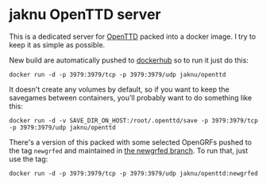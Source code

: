 # jaknu OpenTTD server

This is a dedicated server for [OpenTTD](https://www.openttd.org) packed into a docker image. I try to keep it as simple as possible.

New build are automatically pushed to [dockerhub](https://hub.docker.com/r/jaknu/openttd) so to run it just do this:

    docker run -d -p 3979:3979/tcp -p 3979:3979/udp jaknu/openttd

It doesn't create any volumes by default, so if you want to keep the savegames between containers, you'll probably want to do something like this:

    docker run -d -v SAVE_DIR_ON_HOST:/root/.openttd/save -p 3979:3979/tcp -p 3979:3979/udp jaknu/openttd

There's a version of this packed with some selected OpenGRFs pushed to the tag `newgrfed` and maintained in [the newgrfed branch](https://github.com/jaknu/openttd/tree/newgrfed). To run that, just use the tag:

    docker run -d -p 3979:3979/tcp -p 3979:3979/udp jaknu/openttd:newgrfed

